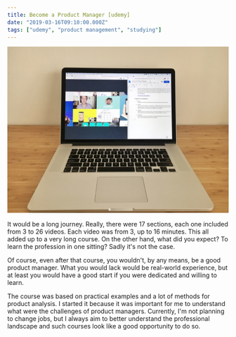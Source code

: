 ```yaml
---
title: Become a Product Manager [udemy]
date: "2019-03-16T09:10:00.000Z"
tags: ["udemy", "product management", "studying"]
---
```


![Digital Product Management](./udemy-become-a-product-manager.jpg)

It would be a long journey. Really, there were 17 sections, each one included from 3 to 26 videos. Each video was from 3, up to 16 minutes. This all added up to a very long course. On the other hand, what did you expect? To learn the profession in one sitting? Sadly it's not the case.

Of course, even after that course, you wouldn't, by any means, be a good product manager. What you would lack would be real-world experience, but at least you would have a good start if you were dedicated and willing to learn.

The course was based on practical examples and a lot of methods for product analysis. I started it because it was important for me to understand what were the challenges of product managers. Currently, I'm not planning to change jobs, but I always aim to better understand the professional landscape and such courses look like a good opportunity to do so.

